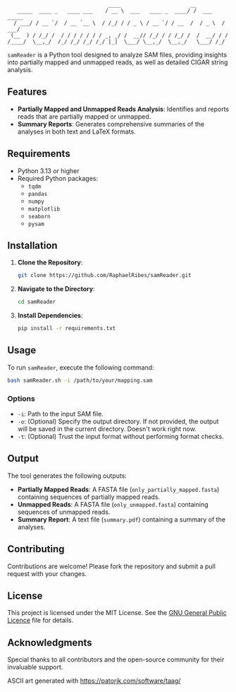 
                                    ____                      __              
       _____  ____ _   ____ ___    / __ \  ___   ____ _  ____/ /  ___    _____
      / ___/ / __ `/  / __ `__ \  / /_/ / / _ \ / __ `/ / __  /  / _ \  / ___/
     (__  ) / /_/ /  / / / / / / / _, _/ /  __// /_/ / / /_/ /  /  __/ / /    
    /____/  \__,_/  /_/ /_/ /_/ /_/ |_|  \___/ \__,_/  \__,_/   \___/ /_/     
`samReader` is a Python tool designed to analyze SAM files, providing insights into partially mapped and unmapped reads, as well as detailed CIGAR string analysis.

## Features

- **Partially Mapped and Unmapped Reads Analysis**: Identifies and reports reads that are partially mapped or unmapped.
- **Summary Reports**: Generates comprehensive summaries of the analyses in both text and LaTeX formats.

## Requirements

- Python 3.13 or higher
- Required Python packages:
  - `tqdm`
  - `pandas`
  - `numpy`
  - `matplotlib`
  - `seaborn`
  - `pysam`

## Installation

1. **Clone the Repository**:

   ```bash
   git clone https://github.com/RaphaelRibes/samReader.git
   ```

2. **Navigate to the Directory**:

   ```bash
   cd samReader
   ```

3. **Install Dependencies**:

   ```bash
   pip install -r requirements.txt
   ```

## Usage

To run `samReader`, execute the following command:

```bash
bash samReader.sh -i /path/to/your/mapping.sam
```

### Options

- `-i`: Path to the input SAM file.
- `-o`: (Optional) Specify the output directory. If not provided, the output will be saved in the current directory. Doesn't work right now.
- `-t`: (Optional) Trust the input format without performing format checks.

## Output

The tool generates the following outputs:

- **Partially Mapped Reads**: A FASTA file (`only_partially_mapped.fasta`) containing sequences of partially mapped reads.
- **Unmapped Reads**: A FASTA file (`only_unmapped.fasta`) containing sequences of unmapped reads.
- **Summary Report**: A text file (`summary.pdf`) containing a summary of the analyses.

## Contributing

Contributions are welcome! Please fork the repository and submit a pull request with your changes.

## License

This project is licensed under the MIT License. See the [GNU General Public Licence](https://www.gnu.org/licenses/) file for details.

## Acknowledgments

Special thanks to all contributors and the open-source community for their invaluable support.

ASCII art generated with https://patorjk.com/software/taag/
